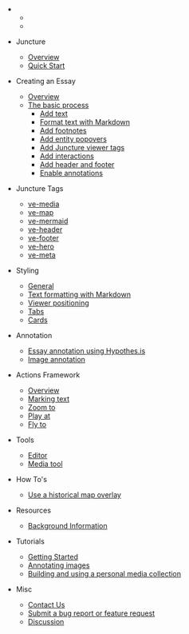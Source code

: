   - 
    - <ve-auth></ve-auth>
    - <ve-button label="Open Editor" icon="pencil" href="/editor" auth-required></ve-button>
  
  - Juncture
    - [Overview](/)
    - [Quick Start](/quick-start)

- Creating an Essay 
  - [Overview](/creating-an-essay?id=overview)
  - [The basic process](/creating-an-essay?id=the-basic-process)
    - [Add text](/creating-an-essay?id=add-text)
    - [Format text with Markdown](/creating-an-essay?id=format-text-with-markdown)
    - [Add footnotes](/creating-an-essay?id=add-footnotes)
    - [Add entity popovers](/creating-an-essay?id=add-entity-popovers)
    - [Add Juncture viewer tags](/creating-an-essay?id=add-juncture-viewer-tags)
    - [Add interactions](/creating-an-essay?id=add-interactions)
    - [Add header and footer](/creating-an-essay?id=add-header-and-footer)
    - [Enable annotations](/creating-an-essay?id=enable-annotations)

- Juncture Tags
  - [ve-media](/components/media)
  - [ve-map](/components/map)
  - [ve-mermaid](/components/mermaid)
  - [ve-header](/components/header)
  - [ve-footer](/components/footer)
  - [ve-hero](/components/hero)
  - [ve-meta](/components/meta)

- Styling
  - [General](/styling/general)
  - [Text formatting with Markdown](/styling/markdown)
  - [Viewer positioning](/styling/viewer-positioning)
  - [Tabs](/styling/tabs)
  - [Cards](/styling/cards)

- Annotation
  - [Essay annotation using Hypothes.is](/annotation/essay-annotation)
  - [Image annotation](/annotation/image-annotation)

- Actions Framework
  - [Overview](/actions/overview)
  - [Marking text](/actions/marking-text)
  - [Zoom to](/actions/zoom-to)
  - [Play at](/actions/play-at)
  - [Fly to](/actions/fly-to)

- Tools
  - [Editor](/tools/editor)
  - [Media tool](/tools/media-tool)

- How To's
  - [Use a historical map overlay](/howto/historical-map)

- Resources
  - [Background Information](/background)

- Tutorials
  - [Getting Started](/tutorials/getting-started)
  - [Annotating images](/tutorials/annotating-images)
  - [Building and using a personal media collection](/tutorials/media-collection)

- Misc
  - [Contact Us](/contact)
  - [Submit a bug report or feature request](/issues)
  - [Discussion](/discussion)
